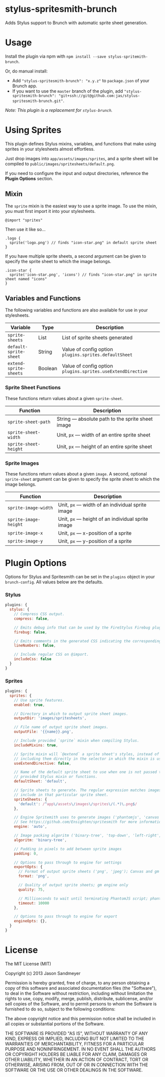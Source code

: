 stylus-spritesmith-brunch
=========================

Adds Stylus support to Brunch with automatic sprite sheet generation.

Usage
=====

Install the plugin via npm with `npm install --save stylus-spritemith-brunch`.

Or, do manual install:

* Add `"stylus-spritesmith-brunch": "x.y.z"` to `package.json` of your Brunch app.
* If you want to use the `master` branch of the plugin, add `"stylus-spritesmith-brunch": "git+ssh://git@github.com:jas/stylus-spritesmith-brunch.git"`.

*Note: This plugin is a replacement for `stylus-brunch`.*

Using Sprites
=============

This plugin defines Stylus mixins, variables, and functions that make using sprites in your stylesheets almost effortless.

Just drop images into `app/assets/images/sprites`, and a sprite sheet will be compiled to `public/images/spritesheets/default.png`.

If you need to configure the input and output directories, reference the **Plugin Options** section.

## Mixin

The `sprite` mixin is the easiest way to use a sprite image. To use the mixin, you must first import it into your stylesheets.

```
@import "sprites"
```

Then use it like so...

```styl
.logo {
  sprite('logo.png') // finds "icon-star.png" in default sprite sheet
}
```

If you have multiple sprite sheets, a second argument can be given to specify the sprite sheet to which the image belongs.
```
.icon-star {
  sprite('icon-star.png', 'icons') // finds "icon-star.png" in sprite sheet named "icons"
}
```

## Variables and Functions

The following variables and functions are also available for use in your stylesheets.

| Variable               | Type    | Description
|------------------------|---------|-------------
| `sprite-sheets`        | List    | List of sprite sheets generated
| `default-sprite-sheet` | String  | Value of config option `plugins.sprites.defaultSheet`
| `extend-sprite-sheets` | Boolean | Value of config option `plugins.sprites.useExtendDirective`

### Sprite Sheet Functions

These functions return values about a given `sprite-sheet`.

| Function              | Description
|-----------------------|-------------
| `sprite-sheet-path`   | String — absolute path to the sprite sheet image
| `sprite-sheet-width`  | Unit, `px` — width of an entire sprite sheet
| `sprite-sheet-height` | Unit, `px` — height of an entire sprite sheet

### Sprite Images

These functions return values about a given `image`. A second, optional `sprite-sheet` argument can be given to specify the sprite sheet to which the image belongs.

| Function              | Description
|-----------------------|-------------
| `sprite-image-width`  | Unit, `px` — width of an individual sprite image
| `sprite-image-height` | Unit, `px` — height of an individual sprite image
| `sprite-image-x`      | Unit, `px` — x-position of a sprite
| `sprite-image-y`      | Unit, `px` — y-position of a sprite

Plugin Options
==============

Options for Stylus and Spritesmith can be set in the `plugins` object in your `brunch-config`. All values below are the defaults.

### Stylus

```js
plugins: {
  stylus: {
    // Compress CSS output.
    compress: false,

    // Emits debug info that can be used by the FireStylus Firebug plugin.
    firebug: false,

    // Emits comments in the generated CSS indicating the corresponding Stylus lines.
    lineNumbers: false,

    // Include regular CSS on @import.
    includeCss: false
  }
}
```

### Sprites

```js
plugins: {
  sprites: {
    // Use sprite features.
    enabled: true,

    // Directory in which to output sprite sheet images.
    outputDir: 'images/spritesheets',

    // File name of output sprite sheet images.
    outputFile: '{{name}}.png',

    // Include provided `sprite` mixin when compiling Stylus.
    includeMixins: true,

    // Sprite mixin will `@extend` a sprite sheet's styles, instead of
    // including them directly in the selector in which the mixin is used.
    useExtendDirective: false,

    // Name of the default sprite sheet to use when one is not passed to the
    // provided Stylus mixin or functions.
    defaultSheet: 'default',

    // Sprite sheets to generate. The regular expression matches images to
    // include in that particular sprite sheet.
    spriteSheets: {
      'default': /^app\/assets\/images\/sprites\/(.*)\.png$/
    },

    // Engine Spritemith uses to generate images ('phantomjs', 'canvas', 'gm')
    // See https://github.com/Ensighten/spritesmith for more information.
    engine: 'auto',

    // Image packing algoritm ('binary-tree', 'top-down', 'left-right', 'diagonal', 'alt-diagonal')
    algoritm: 'binary-tree',

    // Padding in pixels to add between sprite images
    padding: 0,

    // Options to pass through to engine for settings
    exportOpts: {
      // Format of output sprite sheets ('png', 'jpeg'); Canvas and gm engines only
      format: 'png',

      // Quality of output sprite sheets; gm engine only
      quality: 75,

      // Milliseconds to wait until terminating PhantomJS script; phantomjs engine only
      timeout: 10000
    },

    // Options to pass through to engine for export
    engineOpts: {},
  }
}
```

License
=======

The MIT License (MIT)

Copyright (c) 2013 Jason Sandmeyer

Permission is hereby granted, free of charge, to any person obtaining a copy of this software and associated documentation files (the "Software"), to deal in the Software without restriction, including without limitation the rights to use, copy, modify, merge, publish, distribute, sublicense, and/or sell copies of the Software, and to permit persons to whom the Software is furnished to do so, subject to the following conditions:

The above copyright notice and this permission notice shall be included in all copies or substantial portions of the Software.

THE SOFTWARE IS PROVIDED "AS IS", WITHOUT WARRANTY OF ANY KIND, EXPRESS OR IMPLIED, INCLUDING BUT NOT LIMITED TO THE WARRANTIES OF MERCHANTABILITY, FITNESS FOR A PARTICULAR PURPOSE AND NONINFRINGEMENT. IN NO EVENT SHALL THE AUTHORS OR COPYRIGHT HOLDERS BE LIABLE FOR ANY CLAIM, DAMAGES OR OTHER LIABILITY, WHETHER IN AN ACTION OF CONTRACT, TORT OR OTHERWISE, ARISING FROM, OUT OF OR IN CONNECTION WITH THE SOFTWARE OR THE USE OR OTHER DEALINGS IN THE SOFTWARE.
